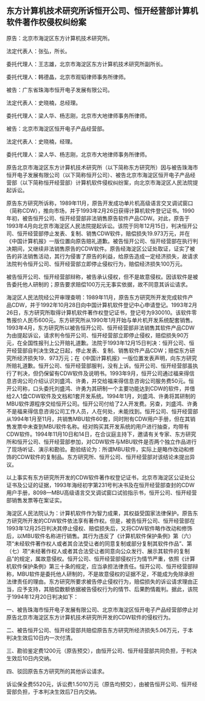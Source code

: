## 东方计算机技术研究所诉恒开公司、恒开经营部计算机软件著作权侵权纠纷案

原告：北京市海淀区东方计算机技术研究所。

法定代表人：张弘，所长。

委托代理人：王志雄，北京市海淀区东方计算机技术研究所副所长。

委托代理人：韩德晶，北京市观韬律师事务所律师。

被告：广东省珠海市恒开电子发展有限公司。

法定代表人：史晓楠，总经理。

委托代理人：梁人华、杨志刚，北京市大地律师事务所律师。

被告：北京市海淀区恒开电子产品经营部。

法定代表人：史晓楠，经理。

委托代理人：梁人华、杨志刚，北京市大地律师事务所律师。

原告北京市海淀区东方计算机技术研究所（以下简称东方研究所）因与被告珠海市恒开电子发展有限公司（以下简称恒开公司）、被告北京市海淀区恒开电子产品经营部（以下简称恒开经营部）计算机软件侵权纠纷案，向北京市海淀区人民法院提起诉讼。

原告东方研究所诉称，1989年11月，原告开发成功单片机高级语言交叉调试窗口（简称CDW），推向市场，并于1993年2月26日获得计算机软件登记证书。1990年初，被告恒开公司、恒开经营部非法销售原告软件产品CDW。对此，原告于1993年4月向北京市海淀区人民法院提起诉讼。该院于同年12月15日，判决恒开公司、恒开经营部停止发表、复制、销售CDW软件，赔偿损失19.973万元，并在《中国计算机报》一版位置向原告赔礼道歉。被告恒开公司、恒开经营部在执行判决期间，又继续非法销售原告的CDW软件。原告经海淀区公证处取证，证实了被告的非法销售活动，其行为侵害了原告的利益，给原告造成一定经济损失，故请求法院判令恒开公司、恒开经营部立即停止侵权行为，赔偿经济损失100万元。

被告恒开公司、恒开经营部辩称，被告承认侵权，但不是故意侵权。因该软件是被告委托他人研制的；原告要求赔偿100万元无事实依据，故不同意其诉讼请求。

海淀区人民法院经公开审理查明：1989年11月，原告东方研究所开发完成软件产品CDW，并于1992年10月28日向中国计算机软件登记中心申请登记。1993年2月26日，东方研究所取得计算机软件著作权登记证书，登记号为930010。该软件零售报价人民币600元。东方研究所从1990年1月开始与单片机开发系统配套销售。1993年4月，东方研究所以被告恒开公司、恒开经营部非法销售其软件产品CDW为由提起诉讼，请求判令恒开公司、恒开经营部立即停止侵权，赔偿损失90万元，在全国性报刊上公开赔礼道歉。法院于1993年12月15日判决：恒开公司、恒开经营部自判决生效之日起，停止发表、复制、销售软件产品CDW；赔偿东方研究所经济损失19．973万元；在《中国计算机报》一版位置发表声明，向东方研究所赔礼道歉。恒开公司、恒开经营部服判，没有上诉。恒开公司、恒开经营部虽执行了判决，但仍保留有CDW软件及说明书。1993年9月，恒开公司通过福来得信息咨询公司介绍认识刘盛鸿、许勇，并交给福来得信息咨询公司服务费50元。恒开公司称，口头委托刘盛鸿、许勇为其研制一个主要功能达到CDW的软件，并借给2人1盘CDW软件及文档和1套开发系统。1994年1月，刘盛鸿、许勇将其研制的MBU软件源程序交给恒开公司。恒开公司付给了2人开发费。另查，刘盛鸿、许勇不是福来得信息咨询公司工作人员，人在何处，未能找到。恒开公司、恒开经营部从1994年1月至11月，共销售MBU软件60套，同时附有CDW用户手册，但在其销售发票中未查到MBU软件名称。经对购买其开发系统的用户进行抽查，均带有CDW软件。1994年11月10日和14日，在合议庭主持下，邀请有关专家、东方研究所和恒开公司、恒开经营部参加，对CDW软件与MBU软件是否两个独立作品进行了现场听证、演示和勘验。勘验结论为：所谓MBU软件，实际上是略作改动和修饰的CDW软件的复制品。东方研究所、恒开公司、恒开经营部对该结论未提出异议。

以上事实有东方研究所开发的CDW软件著作权登记证书，北京市海淀区公证处公证书及公证的证据，1993年海经初字第231号判决书及在恒开经营部查封的CDW用户手册，8098—MBU高级语言交叉调试窗口试验指示书，恒开公司、恒开经营部销售发票等在案证实。

海淀区人民法院认为：计算机软件作为智力成果，其权益受国家法律保护。原告东方研究所开发的CDW软件依法享有著作权。但是，被告恒开公司、恒开经营部在1993年12月25日判决其停止侵权、赔偿损失后，又将CDW软件略作改动和修饰后，以MBU软件名称进行销售。其行为违反了《计算机软件保护条例》第（六）项“未经软件著作权人或者其合法受让者的同意复制或部分复制其软件作品”、第（七）项“未经著作权人或者其合法受让者同意向公众发行、展示其软件的复制品”的规定，属故意侵权。恒开公司、恒开经营部侵权行为情节严重，依照《计算机软件保护条例》第三十条的规定，应当承担法律责任。恒开公司、恒开经营部辩称，MBU软件是委托他人研制的，不是故意侵权的证据不足，不能成为免除承担法律责任的理由。东方研究所要求被告停止侵权行为，赔偿损失的诉讼请求理由正当，应予支持，其赔偿数额依据被告侵权行为的情节、后果酌情裁判。据此，该院于1994年12月20日判决如下：

一、被告珠海市恒开电子发展有限公司、北京市海淀区恒开电子产品经营部停止对原告北京市海淀区东方计算机技术研究所开发的CDW软件的侵权行为。

二、被告恒开公司、恒开经营部共赔偿原告东方研究所经济损失5.06万元，于本判决生效后10日内一次付清。

三、勘验鉴定费1200元（原告预交），由恒开公司、恒开经营部共同负担，于判决生效后10日内交纳。

四、驳回原告东方研究所的其他诉讼请求。

诉讼保全费5520元，诉讼费1.5010万元（原告均预交），由被告恒开公司、恒开经营部负担，于本判决生效后7日内交纳。

